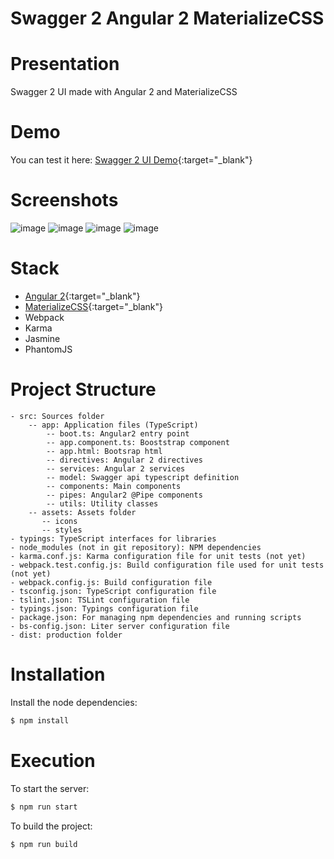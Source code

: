 Swagger 2 Angular 2 MaterializeCSS
==========

# Presentation
Swagger 2 UI made with Angular 2 and MaterializeCSS

# Demo
You can test it here: [Swagger 2 UI Demo](http://linkia-demo.redfroggy.fr/swagger2){:target="_blank"}

# Screenshots
![image](http://i.imgur.com/mppox2Y.png?1)
![image](http://i.imgur.com/xQ4nnKj.png?1)
![image](http://i.imgur.com/n3KcvFI.png?1)
![image](http://i.imgur.com/OBZHvqK.png?1) 

# Stack
- [Angular 2](https://angular.io){:target="_blank"}
- [MaterializeCSS](http://materializecss.com){:target="_blank"}
- Webpack
- Karma
- Jasmine
- PhantomJS

# Project Structure

```
- src: Sources folder
    -- app: Application files (TypeScript)
		-- boot.ts: Angular2 entry point
		-- app.component.ts: Booststrap component
		-- app.html: Bootsrap html
		-- directives: Angular 2 directives
		-- services: Angular 2 services
		-- model: Swagger api typescript definition
		-- components: Main components
		-- pipes: Angular2 @Pipe components
		-- utils: Utility classes
    -- assets: Assets folder
	   -- icons
	   -- styles
- typings: TypeScript interfaces for libraries
- node_modules (not in git repository): NPM dependencies
- karma.conf.js: Karma configuration file for unit tests (not yet)
- webpack.test.config.js: Build configuration file used for unit tests (not yet)
- webpack.config.js: Build configuration file
- tsconfig.json: TypeScript configuration file
- tslint.json: TSLint configuration file
- typings.json: Typings configuration file
- package.json: For managing npm dependencies and running scripts
- bs-config.json: Liter server configuration file
- dist: production folder
```


# Installation
Install the node dependencies:
```bash
$ npm install
```

# Execution
To start the server:
```bash
$ npm run start
```
To build the project:
```bash
$ npm run build
```